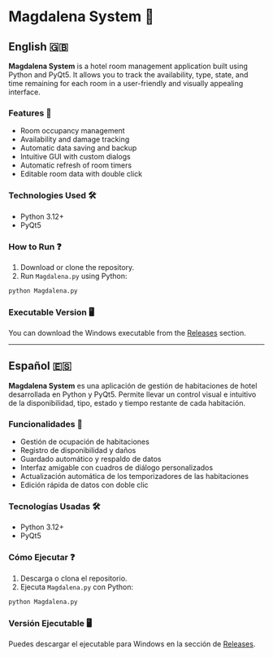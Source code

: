 # Magdalena System 🏡

## English 🇬🇧

**Magdalena System** is a hotel room management application built using Python and PyQt5. It allows you to track the availability, type, state, and time remaining for each room in a user-friendly and visually appealing interface.

### Features 🚀
- Room occupancy management
- Availability and damage tracking
- Automatic data saving and backup
- Intuitive GUI with custom dialogs
- Automatic refresh of room timers
- Editable room data with double click

### Technologies Used 🛠️
- Python 3.12+
- PyQt5

### How to Run ❓
1. Download or clone the repository.
2. Run `Magdalena.py` using Python:
```bash
python Magdalena.py
```

### Executable Version 🖥 
You can download the Windows executable from the [Releases](../../releases) section.

---

## Español 🇪🇸

**Magdalena System** es una aplicación de gestión de habitaciones de hotel desarrollada en Python y PyQt5. Permite llevar un control visual e intuitivo de la disponibilidad, tipo, estado y tiempo restante de cada habitación.

### Funcionalidades 🚀
- Gestión de ocupación de habitaciones
- Registro de disponibilidad y daños
- Guardado automático y respaldo de datos
- Interfaz amigable con cuadros de diálogo personalizados
- Actualización automática de los temporizadores de las habitaciones
- Edición rápida de datos con doble clic

### Tecnologías Usadas 🛠️
- Python 3.12+
- PyQt5

### Cómo Ejecutar ❓
1. Descarga o clona el repositorio.
2. Ejecuta `Magdalena.py` con Python:
```bash
python Magdalena.py
```

### Versión Ejecutable 🖥 
Puedes descargar el ejecutable para Windows en la sección de [Releases](../../releases).
